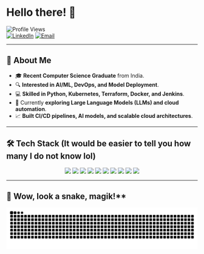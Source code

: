 # Hello there! 👋

![Profile Views](https://komarev.com/ghpvc/?username=Bloodwingv2&label=Profile+Views&color=blue&style=flat)  
[![LinkedIn](https://img.shields.io/badge/LinkedIn-Mirang_Bhandari-0077B5?style=flat&logo=linkedin)](https://www.linkedin.com/in/mirangbhandari/)
[![Email](https://img.shields.io/badge/Gmail-bhandariumesh81@gmail.com-D14836?style=flat&logo=gmail)](mailto:bhandariumesh81@gmail.com)

---

## 🚀 About Me  
- 🎓 **Recent Computer Science Graduate** from India.  
- 🔍 **Interested in AI/ML, DevOps, and Model Deployment**.  
- 💻 **Skilled in Python, Kubernetes, Terraform, Docker, and Jenkins**.  
- 🌱 Currently **exploring Large Language Models (LLMs) and cloud automation**.  
- 📈 **Built CI/CD pipelines, AI models, and scalable cloud architectures**.  

---

## 🛠️ Tech Stack  (It would be easier to tell you how many I do not know lol)

<p align="center">
  <img src="https://img.shields.io/badge/Python-3776AB?style=for-the-badge&logo=python&logoColor=white">
  <img src="https://img.shields.io/badge/Groovy-4298B8?style=for-the-badge&logo=apachegroovy&logoColor=white">
  <img src="https://img.shields.io/badge/Jenkins-D24939?style=for-the-badge&logo=jenkins&logoColor=white">
  <img src="https://img.shields.io/badge/Streamlit-FF4B4B?style=for-the-badge&logo=streamlit&logoColor=white">
  <img src="https://img.shields.io/badge/Machine%20Learning-007ACC?style=for-the-badge&logo=tensorflow&logoColor=white">
  <img src="https://img.shields.io/badge/Deep%20Learning-FF6F00?style=for-the-badge&logo=pytorch&logoColor=white">
  <img src="https://img.shields.io/badge/Terraform-7B42BC?style=for-the-badge&logo=terraform&logoColor=white">
  <img src="https://img.shields.io/badge/Docker-2496ED?style=for-the-badge&logo=docker&logoColor=white">
  <img src="https://img.shields.io/badge/Kubernetes-326CE5?style=for-the-badge&logo=kubernetes&logoColor=white">
  <img src="https://img.shields.io/badge/AWS-232F3E?style=for-the-badge&logo=amazonaws&logoColor=white">
</p>

---

 ## 🐍 Wow, look a snake, magik!**  
<p align="center">
  <img src="https://github.com/Bloodwingv2/Bloodwingv2/blob/output/snake.svg">
</p>
